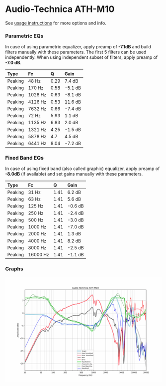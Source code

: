 # Audio-Technica ATH-M10
See [usage instructions](https://github.com/jaakkopasanen/AutoEq#usage) for more options and info.

### Parametric EQs
In case of using parametric equalizer, apply preamp of **-7.1dB** and build filters manually
with these parameters. The first 5 filters can be used independently.
When using independent subset of filters, apply preamp of **-7.0 dB**.

| Type    | Fc      |    Q | Gain    |
|:--------|:--------|:-----|:--------|
| Peaking | 48 Hz   | 0.29 | 7.4 dB  |
| Peaking | 170 Hz  | 0.58 | -5.1 dB |
| Peaking | 1028 Hz | 0.63 | -8.1 dB |
| Peaking | 4126 Hz | 0.53 | 11.6 dB |
| Peaking | 7632 Hz | 0.66 | -7.4 dB |
| Peaking | 72 Hz   | 5.93 | 1.1 dB  |
| Peaking | 1135 Hz | 6.83 | 2.0 dB  |
| Peaking | 1321 Hz | 4.25 | -1.5 dB |
| Peaking | 5878 Hz | 4.7  | 4.5 dB  |
| Peaking | 6441 Hz | 8.04 | -7.2 dB |

### Fixed Band EQs
In case of using fixed band (also called graphic) equalizer, apply preamp of **-8.0dB**
(if available) and set gains manually with these parameters.

| Type    | Fc       |    Q | Gain    |
|:--------|:---------|:-----|:--------|
| Peaking | 31 Hz    | 1.41 | 6.2 dB  |
| Peaking | 63 Hz    | 1.41 | 5.6 dB  |
| Peaking | 125 Hz   | 1.41 | -0.6 dB |
| Peaking | 250 Hz   | 1.41 | -2.4 dB |
| Peaking | 500 Hz   | 1.41 | -3.0 dB |
| Peaking | 1000 Hz  | 1.41 | -7.0 dB |
| Peaking | 2000 Hz  | 1.41 | 1.3 dB  |
| Peaking | 4000 Hz  | 1.41 | 8.2 dB  |
| Peaking | 8000 Hz  | 1.41 | -2.5 dB |
| Peaking | 16000 Hz | 1.41 | -1.1 dB |

### Graphs
![](./Audio-Technica%20ATH-M10.png)